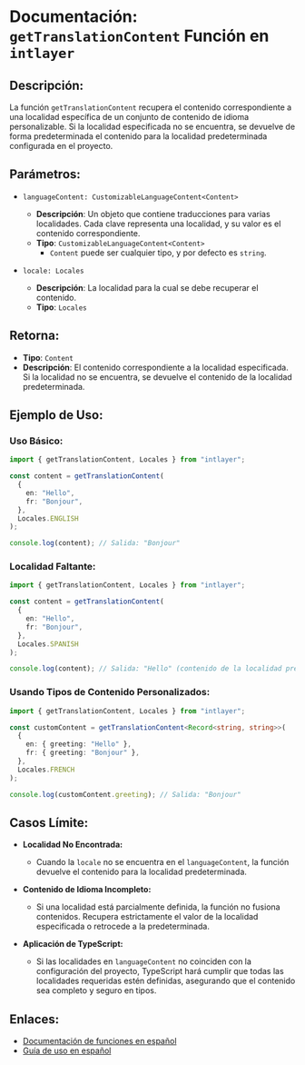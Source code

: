 # Documentación: `getTranslationContent` Función en `intlayer`

## Descripción:

La función `getTranslationContent` recupera el contenido correspondiente a una localidad específica de un conjunto de contenido de idioma personalizable. Si la localidad especificada no se encuentra, se devuelve de forma predeterminada el contenido para la localidad predeterminada configurada en el proyecto.

## Parámetros:

- `languageContent: CustomizableLanguageContent<Content>`

  - **Descripción**: Un objeto que contiene traducciones para varias localidades. Cada clave representa una localidad, y su valor es el contenido correspondiente.
  - **Tipo**: `CustomizableLanguageContent<Content>`
    - `Content` puede ser cualquier tipo, y por defecto es `string`.

- `locale: Locales`

  - **Descripción**: La localidad para la cual se debe recuperar el contenido.
  - **Tipo**: `Locales`

## Retorna:

- **Tipo**: `Content`
- **Descripción**: El contenido correspondiente a la localidad especificada. Si la localidad no se encuentra, se devuelve el contenido de la localidad predeterminada.

## Ejemplo de Uso:

### Uso Básico:

```typescript
import { getTranslationContent, Locales } from "intlayer";

const content = getTranslationContent(
  {
    en: "Hello",
    fr: "Bonjour",
  },
  Locales.ENGLISH
);

console.log(content); // Salida: "Bonjour"
```

### Localidad Faltante:

```typescript
import { getTranslationContent, Locales } from "intlayer";

const content = getTranslationContent(
  {
    en: "Hello",
    fr: "Bonjour",
  },
  Locales.SPANISH
);

console.log(content); // Salida: "Hello" (contenido de la localidad predeterminada)
```

### Usando Tipos de Contenido Personalizados:

```typescript
import { getTranslationContent, Locales } from "intlayer";

const customContent = getTranslationContent<Record<string, string>>(
  {
    en: { greeting: "Hello" },
    fr: { greeting: "Bonjour" },
  },
  Locales.FRENCH
);

console.log(customContent.greeting); // Salida: "Bonjour"
```

## Casos Límite:

- **Localidad No Encontrada:**
  - Cuando la `locale` no se encuentra en el `languageContent`, la función devuelve el contenido para la localidad predeterminada.
- **Contenido de Idioma Incompleto:**

  - Si una localidad está parcialmente definida, la función no fusiona contenidos. Recupera estrictamente el valor de la localidad especificada o retrocede a la predeterminada.

- **Aplicación de TypeScript:**
  - Si las localidades en `languageContent` no coinciden con la configuración del proyecto, TypeScript hará cumplir que todas las localidades requeridas estén definidas, asegurando que el contenido sea completo y seguro en tipos.

## Enlaces:

- [Documentación de funciones en español](https://github.com/aymericzip/intlayer/blob/main/docs/es/getTranslationContent.md)
- [Guía de uso en español](https://github.com/aymericzip/intlayer/blob/main/docs/es/usage.md)
